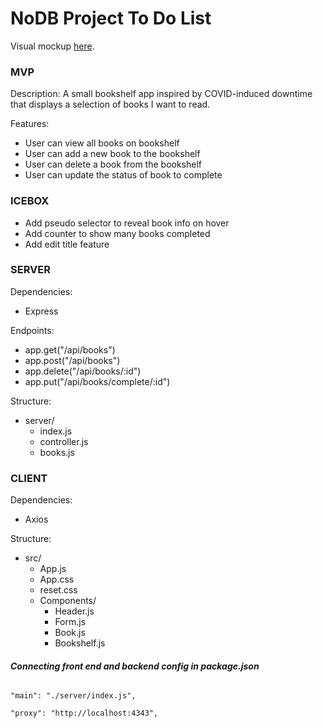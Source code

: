# NoDB Project To Do List

Visual mockup <a href ="https://www.figma.com/file/T96hsjPDiG18zqsOp6WzwU/DevMtn---No-DB---Cozy-COVID-Bookshelf---Wireframe?node-id=0%3A1">here</a>.

### MVP
Description: A small bookshelf app inspired by COVID-induced downtime that displays a selection of books I want to read.


Features:
- User can view all books on bookshelf
- User can add a new book to the bookshelf
- User can delete a book from the bookshelf
- User can update the status of book to complete 

### ICEBOX
- Add pseudo selector to reveal book info on hover
- Add counter to show many books completed
- Add edit title feature

### SERVER
Dependencies:
- Express

Endpoints: 
- app.get("/api/books")
- app.post("/api/books")
- app.delete("/api/books/:id")
- app.put("/api/books/complete/:id")

Structure:
- server/
    - index.js
    - controller.js
    - books.js

### CLIENT
Dependencies:
- Axios

Structure:
- src/
    - App.js
    - App.css
    - reset.css
    - Components/
        - Header.js
        - Form.js
        - Book.js
        - Bookshelf.js

#### ***Connecting front end and backend config in package.json***
<code>
"main": "./server/index.js", </br>
"proxy": "http://localhost:4343",
</code>
